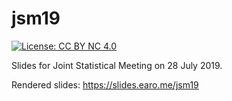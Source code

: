 # jsm19

[![License: CC BY NC 4.0](https://img.shields.io/badge/License-CC%20BY%20NC%204.0-green.svg)](https://creativecommons.org/licenses/by-nc/4.0/)

Slides for Joint Statistical Meeting on 28 July 2019.

Rendered slides: <https://slides.earo.me/jsm19>
